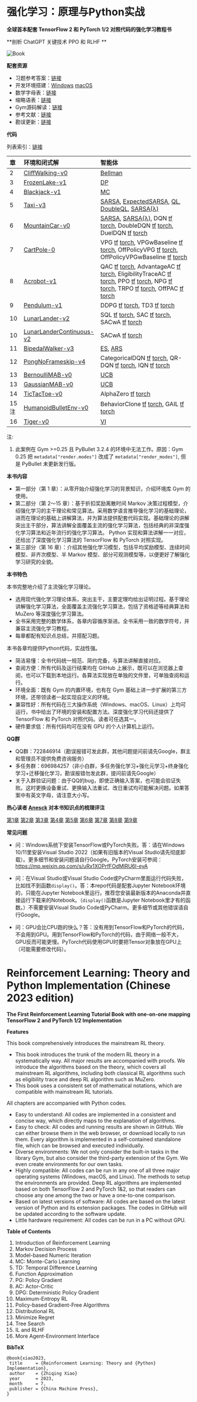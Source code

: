 # 强化学习：原理与Python实战

**全球首本配套 TensorFlow 2 和 PyTorch 1/2 对照代码的强化学习教程书**

**剖析 ChatGPT 关键技术 PPO 和 RLHF **

![Book](https://zhiqingxiao.github.io/images/book/rlzh2023.jpg)

**配套资源**

- 习题参考答案：[链接](https://zhiqingxiao.github.io/rl-book/zh2023/choice.html)
- 开发环境搭建：[Windows](https://github.com/ZhiqingXiao/rl-book/blob/master/zh2023/setupwin.md) [macOS](https://github.com/ZhiqingXiao/rl-book/blob/master/zh2023/setupmac.md)
- 数学字母表：[链接](https://github.com/ZhiqingXiao/rl-book/blob/master/zh2023/notation.md)
- 缩略语表：[链接](https://github.com/zhiqingxiao/rl-book/blob/master/zh2023/abbreviation.md)
- Gym源码解读：[链接](https://github.com/ZhiqingXiao/rl-book/blob/master/zh2023/gym.md)
- 参考文献：[链接](https://github.com/zhiqingxiao/rl-book/blob/master/zh2023/bibliography.md)
- 勘误更新：[链接](https://github.com/zhiqingxiao/rl-book/blob/master/zh2023/errata.md)

**代码**

列表索引：[链接](https://github.com/zhiqingxiao/rl-book/blob/master/zh2023/code.md)

| 章 | 环境和闭式解 | 智能体 |
| :--- | :--- | :--- |
| 2 | [CliffWalking-v0](https://zhiqingxiao.github.io/rl-book/en2023/code/CliffWalking-v0_ClosedForm.html) | [Bellman](https://zhiqingxiao.github.io/rl-book/en2023/code/CliffWalking-v0_Bellman_demo.html) |
| 3 | [FrozenLake-v1](https://zhiqingxiao.github.io/rl-book/en2023/code/FrozenLake-v1_ClosedForm.html)| [DP](https://zhiqingxiao.github.io/rl-book/en2023/code/FrozenLake-v1_DP_demo.html) |
| 4 | [Blackjack-v1](https://zhiqingxiao.github.io/rl-book/en2023/code/Blackjack-v1_ClosedForm.html) | [MC](https://zhiqingxiao.github.io/rl-book/en2023/code/Blackjack-v1_MonteCarlo_demo.html) |
| 5 | [Taxi-v3](https://zhiqingxiao.github.io/rl-book/en2023/code/Taxi-v3_ClosedForm.html) | [SARSA](https://zhiqingxiao.github.io/rl-book/en2023/code/Taxi-v3_SARSA_demo.html), [ExpectedSARSA](https://zhiqingxiao.github.io/rl-book/en2023/code/Taxi-v3_ExpectedSARSA.html), [QL](https://zhiqingxiao.github.io/rl-book/en2023/code/Taxi-v3_QLearning.html), [DoubleQL](https://zhiqingxiao.github.io/rl-book/en2023/code/Taxi-v3_DoubleQLearning.html), [SARSA(λ)](https://zhiqingxiao.github.io/rl-book/en2023/code/Taxi-v3_SARSALambda.html) |
| 6 | [MountainCar-v0](https://zhiqingxiao.github.io/rl-book/en2023/code/MountainCar-v0_ClosedForm.html) | [SARSA](https://zhiqingxiao.github.io/rl-book/en2023/code/MountainCar-v0_SARSA.html), [SARSA(λ)](https://zhiqingxiao.github.io/rl-book/en2023/code/MountainCar-v0_SARSAlambda.html), DQN [tf](https://zhiqingxiao.github.io/rl-book/en2023/code/MountainCar-v0_DQN_tf.html) [torch](https://zhiqingxiao.github.io/rl-book/en2023/code/MountainCar-v0_DQN_torch.html), DoubleDQN [tf](https://zhiqingxiao.github.io/rl-book/en2023/code/MountainCar-v0_DoubleDQN_tf.html) [torch](https://zhiqingxiao.github.io/rl-book/en2023/code/MountainCar-v0_DoubleDQN_torch.html), DuelDQN [tf](https://zhiqingxiao.github.io/rl-book/en2023/code/MountainCar-v0_DuelDQN_tf.html) [torch](https://zhiqingxiao.github.io/rl-book/en2023/code/MountainCar-v0_DuelDQN_torch.html) |
| 7 | [CartPole-0](https://zhiqingxiao.github.io/rl-book/en2023/code/CartPole-v0_ClosedForm.html) | VPG [tf](https://zhiqingxiao.github.io/rl-book/en2023/code/CartPole-v0_VPG_tf.html) [torch](https://zhiqingxiao.github.io/rl-book/en2023/code/CartPole-v0_VPG_torch.html), VPGwBaseline [tf](https://zhiqingxiao.github.io/rl-book/en2023/code/CartPole-v0_VPGwBaseline_tf.html) [torch](https://zhiqingxiao.github.io/rl-book/en2023/code/CartPole-v0_VPGwBaseline_torch.html), OffPolicyVPG [tf](https://zhiqingxiao.github.io/rl-book/en2023/code/CartPole-v0_OffPolicyVPG_tf.html) [torch](https://zhiqingxiao.github.io/rl-book/en2023/code/CartPole-v0_OffPolicyVPG_torch.html), OffPolicyVPGwBaseline [tf](https://zhiqingxiao.github.io/rl-book/en2023/code/CartPole-v0_OffPolicyVPGwBaseline_tf.html) [torch](https://zhiqingxiao.github.io/rl-book/en2023/code/CartPole-v0_OffPolicyVPGwBaseline_torch.html) |
| 8 | [Acrobot-v1](https://zhiqingxiao.github.io/rl-book/en2023/code/Acrobot-v1_ClosedForm.html) | QAC [tf](https://zhiqingxiao.github.io/rl-book/en2023/code/Acrobot-v1_QActorCritic_tf.html) [torch](https://zhiqingxiao.github.io/rl-book/en2023/code/Acrobot-v1_QActorCritic_torch.html), AdvantageAC [tf](https://zhiqingxiao.github.io/rl-book/en2023/code/Acrobot-v1_AdvantageActorCritic_tf.html) [torch](https://zhiqingxiao.github.io/rl-book/en2023/code/Acrobot-v1_AdvantageActorCritic_torch.html), EligibilityTraceAC [tf](https://zhiqingxiao.github.io/rl-book/en2023/code/Acrobot-v1_EligibilityTraceAC_tf.html) [torch](https://zhiqingxiao.github.io/rl-book/en2023/code/Acrobot-v1_EligibilityTraceAC_torch.html), PPO [tf](https://zhiqingxiao.github.io/rl-book/en2023/code/Acrobot-v1_PPO_tf.html) [torch](https://zhiqingxiao.github.io/rl-book/en2023/code/Acrobot-v1_PPO_torch.html), NPG [tf](https://zhiqingxiao.github.io/rl-book/en2023/code/Acrobot-v1_NPG_tf.html) [torch](https://zhiqingxiao.github.io/rl-book/en2023/code/Acrobot-v1_NPG_torch.html), TRPO [tf](https://zhiqingxiao.github.io/rl-book/en2023/code/Acrobot-v1_TRPO_tf.html) [torch](https://zhiqingxiao.github.io/rl-book/en2023/code/Acrobot-v1_TRPO_torch.html), OffPAC [tf](https://zhiqingxiao.github.io/rl-book/en2023/code/Acrobot-v1_OffPAC_tf.html) [torch](https://zhiqingxiao.github.io/rl-book/en2023/code/Acrobot-v1_OffPAC_torch.html) |
| 9 | [Pendulum-v1](https://zhiqingxiao.github.io/rl-book/en2023/code/Pendulum-v1_ClosedForm.html) | DDPG [tf](https://zhiqingxiao.github.io/rl-book/en2023/code/Pendulum-v1_DDPG_tf.html) [torch](https://zhiqingxiao.github.io/rl-book/en2023/code/Pendulum-v1_DDPG_torch.html), TD3 [tf](https://zhiqingxiao.github.io/rl-book/en2023/code/Pendulum-v1_TD3_tf.html) [torch](https://zhiqingxiao.github.io/rl-book/en2023/code/Pendulum-v1_TD3_torch.html) |
| 10 | [LunarLander-v2](https://zhiqingxiao.github.io/rl-book/en2023/code/LunarLander-v2_ClosedForm.html) | SQL [tf](https://zhiqingxiao.github.io/rl-book/en2023/code/LunarLander-v2_SQL_tf.html) [torch](https://zhiqingxiao.github.io/rl-book/en2023/code/LunarLander-v2_SQL_torch.html), SAC [tf](https://zhiqingxiao.github.io/rl-book/en2023/code/LunarLander-v2_SACwoA_tf.html) [torch](https://zhiqingxiao.github.io/rl-book/en2023/code/LunarLander-v2_SACwoA_torch.html), SACwA [tf](https://zhiqingxiao.github.io/rl-book/en2023/code/LunarLander-v2_SACwA_tf.html) [torch](https://zhiqingxiao.github.io/rl-book/en2023/code/LunarLander-v2_SACwA_torch.html) |
| 10 | [LunarLanderContinuous-v2](https://zhiqingxiao.github.io/rl-book/en2023/code/LunarLanderContinuous-v2_ClosedForm.html) | SACwA [tf](https://zhiqingxiao.github.io/rl-book/en2023/code/LunarLanderContinuous-v2_SACwA_tf.html) [torch](https://zhiqingxiao.github.io/rl-book/en2023/code/LunarLanderContinuous-v2_SACwA_torch.html) |
| 11 | [BipedalWalker-v3](https://zhiqingxiao.github.io/rl-book/en2023/code/BipedalWalker-v3_ClosedForm.html) | [ES](https://zhiqingxiao.github.io/rl-book/en2023/code/BipedalWalker-v3_ES.html), [ARS](https://zhiqingxiao.github.io/rl-book/en2023/code/BipedalWalker-v3_ARS.html) |
| 12 | [PongNoFrameskip-v4](https://zhiqingxiao.github.io/rl-book/en2023/code/PongNoFrameskip-v4_ClosedForm.html) | CategoricalDQN [tf](https://zhiqingxiao.github.io/rl-book/en2023/code/PongNoFrameskip-v4_CategoricalDQN_tf.html) [torch](https://zhiqingxiao.github.io/rl-book/en2023/code/PongNoFrameskip-v4_CategoricalDQN_torch.html), QR-DQN [tf](https://zhiqingxiao.github.io/rl-book/en2023/code/PongNoFrameskip-v4_QRDQN_tf.html) [torch](https://zhiqingxiao.github.io/rl-book/en2023/code/PongNoFrameskip-v4_QRDQN_torch.html), IQN [tf](https://zhiqingxiao.github.io/rl-book/en2023/code/PongNoFrameskip-v4_IQN_tf.html) [torch](https://zhiqingxiao.github.io/rl-book/en2023/code/PongNoFrameskip-v4_IQN_torch.html) |
| 13 | [BernoulliMAB-v0](https://zhiqingxiao.github.io/rl-book/en2023/code/BernoulliMABEnv-v0_demo.html) | [UCB](https://zhiqingxiao.github.io/rl-book/en2023/code/BernoulliMABEnv-v0_demo.html) |
| 13 | [GaussianMAB-v0](https://zhiqingxiao.github.io/rl-book/en2023/code/GaussianMABEnv_demo.html) | [UCB](https://zhiqingxiao.github.io/rl-book/en2023/code/GaussianMABEnv_demo.html) |
| 14 | [TicTacToe-v0](https://zhiqingxiao.github.io/rl-book/en2023/code/TicTacToe-v0_ExhaustiveSearch.html) | AlphaZero [tf](https://zhiqingxiao.github.io/rl-book/en2023/code/TicTacToe-v0_AlphaZero_tf.html) [torch](https://zhiqingxiao.github.io/rl-book/en2023/code/TicTacToe-v0_AlphaZero_torch.html)  |
| 15 注 | [HumanoidBulletEnv-v0](https://zhiqingxiao.github.io/rl-book/en2023/code/HumanoidBulletEnv-v0_ClosedForm_demo.html) | BehaviorClone [tf](https://zhiqingxiao.github.io/rl-book/en2023/code/HumanoidBulletEnv-v0_BC_tf.html) [torch](https://zhiqingxiao.github.io/rl-book/en2023/code/HumanoidBulletEnv-v0_BC_torch.html), GAIL [tf](https://zhiqingxiao.github.io/rl-book/en2023/code/HumanoidBulletEnv-v0_GAILPPO_tf.html) [torch](https://zhiqingxiao.github.io/rl-book/en2023/code/HumanoidBulletEnv-v0_GAILPPO_torch.html) |
| 16 | [Tiger-v0](https://zhiqingxiao.github.io/rl-book/en2023/code/Tiger-v0_ClosedForm.html) | [VI](https://zhiqingxiao.github.io/rl-book/en2023/code/Tiger-v0_Plan_demo.html)


注:
1. 此案例在 Gym >=0.25 且 PyBullet 3.2.4 的环境中无法工作。原因：Gym 0.25 把 `metadata["render.modes"]` 改成了 `metadata["render_modes"]`, 但是 PyBullet 未更新发行版。


**本书内容**

- 第一部分（第 1 章）：从零开始介绍强化学习的背景知识，介绍环境库 Gym 的使用。
- 第二部分（第 2～15 章）：基于折扣奖励离散时间 Markov 决策过程模型，介绍强化学习的主干理论和常见算法。采用数学语言推导强化学习的基础理论，进而在理论的基础上讲解算法，并为算法提供配套代码实现。基础理论的讲解突出主干部分，算法讲解全面覆盖主流的强化学习算法，包括经典的非深度强化学习算法和近年流行的强化学习算法。 Python 实现和算法讲解一一对应，还给出了深度强化学习算法的 TensorFlow 和 PyTorch 对照实现。
- 第三部分（第 16 章）：介绍其他强化学习模型，包括平均奖励模型、连续时间模型、非齐次模型、半 Markov 模型、部分可观测模型等，以便更好了解强化学习研究的全貌。

**本书特色**

本书完整地介绍了主流强化学习理论。
- 选用现代强化学习理论体系，突出主干，主要定理均给出证明过程。基于理论讲解强化学习算法，全面覆盖主流强化学习算法，包括了资格迹等经典算法和 MuZero 等深度强化学习算法。
- 全书采用完整的数学体系，各章内容循序渐进。全书采用一致的数学符号，并兼容主流强化学习教程。
- 每章都配有知识点总结，并搭配习题。

本书各章均提供Python代码，实战性强。

- 简洁易懂：全书代码统一规范、简约完备，与算法讲解直接对应。
- 查阅方便：所有代码及运行结果均在 GitHub 上展示，既可以在浏览器上查阅，也可以下载到本地运行。各算法实现放在单独的文件里，可单独查阅和运行。
- 环境全面：既有 Gym 的内置环境，也有在 Gym 基础上进一步扩展的第三方环境，还带领读者一起实现自定义的环境。
- 兼容性好：所有代码在三大操作系统（Windows、macOS、Linux）上均可运行，书中给出了环境的安装和配置方法。深度强化学习代码还提供了 TensorFlow 和 PyTorch 对照代码。读者可任选其一。
- 硬件要求低：所有代码均可在没有 GPU 的个人计算机上运行。

**QQ群**

- QQ群：722846914（勘误报错可发此群，其他问题提问前请先Google，群主和管理员不提供免费咨询服务）
- 多任务群：696984257（非小白群，多任务强化学习+强化元学习+终身强化学习+迁移强化学习，勘误报错勿发此群，提问前请先Google）
- 关于入群验证问题：由于QQ的bug，即使正确输入答案，也可能会验证失败。这时更换设备重试、更换输入法重试、改日重试均可能解决问题。如果答案中有英文字母，请注意大小写。

**热心读者 [Anesck](https://github.com/anesck) 对本书知识点的梳理评注**

[第1章](https://anesck.github.io/M-D-R_learning_notes/RLTPI/notes_html/1.chapter_one.html) 
[第2章](https://anesck.github.io/M-D-R_learning_notes/RLTPI/notes_html/2.chapter_two.html) 
[第3章](https://anesck.github.io/M-D-R_learning_notes/RLTPI/notes_html/3.chapter_three.html) 
[第4章](https://anesck.github.io/M-D-R_learning_notes/RLTPI/notes_html/4.chapter_four.html) 
[第5章](https://anesck.github.io/M-D-R_learning_notes/RLTPI/notes_html/5.chapter_five.html) 
[第6章](https://anesck.github.io/M-D-R_learning_notes/RLTPI/notes_html/6.chapter_six.html) 
[第7章](https://anesck.github.io/M-D-R_learning_notes/RLTPI/notes_html/7.chapter_seven.html) 
[第8章](https://anesck.github.io/M-D-R_learning_notes/RLTPI/notes_html/8.chapter_eight.html) 
[第9章](https://anesck.github.io/M-D-R_learning_notes/RLTPI/notes_html/9.chapter_nine.html) 

**常见问题**

- 问：Windows系统下安装TensorFlow或PyTorch失败。答：请在Windows 10/11里安装Visual Studio 2022（如果有旧版本的Visual Studio请先彻底卸载）。更多细节和安装问题请自行Google。PyTorch安装可参阅：https://mp.weixin.qq.com/s/uRx1XOPrfFOdMlRU6I-eyA

- 问：在Visual Studio或Visual Studio Code或PyCharm里面运行代码失败，比如找不到函数`display()`。答：本repo代码是配套Jupyter Notebook环境的，只能在Jupyter Notebook里运行。推荐您安装最新版本的Anaconda并直接运行下载来的Notebook。（`display()`函数是Jupyter Notebook里才有的函数。）不需要安装Visual Studio Code或PyCharm。更多细节或其他错误请自行Google。

- 问：GPU会比CPU跑的快么？答：没有用到TensorFlow和PyTorch的代码，不会用到GPU。用到TensorFlow和PyTorch的代码，由于网络一般不大，GPU反而可能更慢。PyTorch代码使用GPU时要把Tensor对象放在GPU上（可能需要修改代码）。

# Reinforcement Learning: Theory and Python Implementation (Chinese 2023 edition)

**The First Reinforcement Learning Tutorial Book with one-on-one mapping TensorFlow 2 and PyTorch 1/2 Implementation**

**Features**

This book comprehensively introduces the mainstream RL theory.

- This book introduces the trunk of the modern RL theory in a systematically way. All major results are accompanied with proofs. We introduce the algorithms based on the theory, which covers all mainstream RL algorithms, including both classical RL algorithms such as eligibility trace and deep RL algorithm such as MuZero.
- This book uses a consistent set of mathematical notations, which are compatible with mainstream RL tutorials.

All chapters are accompanied with Python codes.

- Easy to understand: All codes are implemented in a consistent and concise way, which directly maps to the explanation of algorithms.
- Easy to check: All codes and running results are shown in GitHub. We can either browse them in the web browser, or download locally to run them. Every algorithm is implemented in a self-contained standalone file, which can be browsed and executed individually.
- Diverse environments: We not only consider the built-in tasks in the library Gym, but also consider the third-party extension of the Gym. We even create environments for our own tasks.
- Highly compatible: All codes can be run in any one of all three major operating systems (Windows, macOS, and Linux). The methods to setup the environments are provided. Deep RL algorithms are implemented based on both TensorFlow 2 and PyTorch 1&2, so that readers can choose any one among the two or have a one-to-one comparison.
- Based on latest versions of software: All codes are based on the latest version of Python and its extension packages. The codes in GitHub will be updated according to the software update.
- Little hardware requirement: All codes can be run in a PC without GPU.

**Table of Contents**

01. Introduction of Reinforcement Learning
02. Markov Decision Process
03. Model-based Numeric Iteration
04. MC: Monte-Carlo Learning
05. TD: Temporal Difference Learning
06. Function Approximation
07. PG: Policy Gradient
08. AC: Actor-Critic
09. DPG: Deterministic Policy Gradient
10. Maximum-Entropy RL
11. Policy-based Gradient-Free Algorithms
12. Distributional RL
13. Minimize Regret
14. Tree Search
15. IL and RLHF
16. More Agent-Environment Interface

**BibTeX**

    @book{xiao2023,
     title     = {Reinforcement Learning: Theory and {Python} Implementation},
     author    = {Zhiqing Xiao}
     year      = 2023,
     month     = 7,
     publisher = {China Machine Press},
    }

